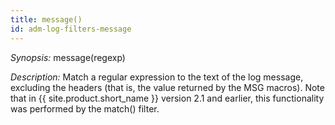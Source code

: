 ```yaml
---
title: message()
id: adm-log-filters-message
---
```


*Synopsis:* message(regexp)

*Description:* Match a regular expression to the text of the log
message, excluding the headers (that is, the value returned by the MSG
macros). Note that in {{ site.product.short_name }} version 2.1 and earlier, this
functionality was performed by the match() filter.
